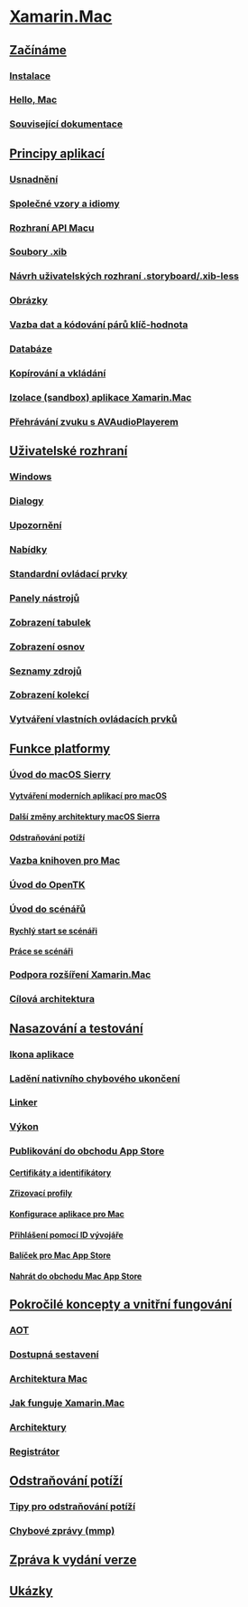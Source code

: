 # [Xamarin.Mac](index.yml)
## [Začínáme](get-started/index.md)
### [Instalace](/visualstudio/mac/installation/)
### [Hello, Mac](get-started/hello-mac.md)
### [Související dokumentace](get-started/related.md)
## [Principy aplikací](app-fundamentals/index.md)
### [Usnadnění](app-fundamentals/accessibility.md)
### [Společné vzory a idiomy](app-fundamentals/patterns.md)
### [Rozhraní API Macu](app-fundamentals/mac-apis.md)
### [Soubory .xib](app-fundamentals/xib.md)
### [Návrh uživatelských rozhraní .storyboard/.xib-less](app-fundamentals/xibless-ui.md)
### [Obrázky](app-fundamentals/image.md)
### [Vazba dat a kódování párů klíč-hodnota](app-fundamentals/databinding.md)
### [Databáze](app-fundamentals/databases.md)
### [Kopírování a vkládání](app-fundamentals/copy-paste.md)
### [Izolace (sandbox) aplikace Xamarin.Mac](app-fundamentals/sandboxing.md)
### [Přehrávání zvuku s AVAudioPlayerem](app-fundamentals/sounds.md)
## [Uživatelské rozhraní](user-interface/index.md)
### [Windows](user-interface/window.md)
### [Dialogy](user-interface/dialog.md)
### [Upozornění](user-interface/alert.md)
### [Nabídky](user-interface/menu.md)
### [Standardní ovládací prvky](user-interface/standard-controls.md)
### [Panely nástrojů](user-interface/toolbar.md)
### [Zobrazení tabulek](user-interface/table-view.md)
### [Zobrazení osnov](user-interface/outline-view.md)
### [Seznamy zdrojů](user-interface/source-list.md)
### [Zobrazení kolekcí](user-interface/collection-view.md)
### [Vytváření vlastních ovládacích prvků](user-interface/custom-controls.md)
## [Funkce platformy](platform/index.md)
### [Úvod do macOS Sierry](platform/introduction-to-macos-sierra/index.md)
#### [Vytváření moderních aplikací pro macOS](platform/introduction-to-macos-sierra/modern-cocoa-apps.md)
#### [Další změny architektury macOS Sierra](platform/introduction-to-macos-sierra/additional-framework-changes.md)
#### [Odstraňování potíží](platform/introduction-to-macos-sierra/troubleshooting.md)
### [Vazba knihoven pro Mac](platform/binding.md)
### [Úvod do OpenTK](platform/opentk.md)
### [Úvod do scénářů](platform/storyboards/index.md)
#### [Rychlý start se scénáři](platform/storyboards/quickstart.md)
#### [Práce se scénáři](platform/storyboards/indepth.md)
### [Podpora rozšíření Xamarin.Mac](platform/extensions.md)
### [Cílová architektura](platform/target-framework.md)
## [Nasazování a testování](deploy-test/index.md)
### [Ikona aplikace](deploy-test/app-icon.md)
### [Ladění nativního chybového ukončení](deploy-test/debugging-native-crash.md)
### [Linker](deploy-test/linker.md)
### [Výkon](deploy-test/performance.md)
### [Publikování do obchodu App Store](deploy-test/publishing-to-the-app-store/index.md)
#### [Certifikáty a identifikátory](deploy-test/publishing-to-the-app-store/certificates-identifiers.md)
#### [Zřizovací profily](deploy-test/publishing-to-the-app-store/profiles.md)
#### [Konfigurace aplikace pro Mac](deploy-test/publishing-to-the-app-store/app-configuration.md)
#### [Přihlášení pomocí ID vývojáře](deploy-test/publishing-to-the-app-store/signing.md)
#### [Balíček pro Mac App Store](deploy-test/publishing-to-the-app-store/bundling.md)
#### [Nahrát do obchodu Mac App Store](deploy-test/publishing-to-the-app-store/uploading.md)
## [Pokročilé koncepty a vnitřní fungování](internals/index.md)
### [AOT](internals/aot.md)
### [Dostupná sestavení](~/cross-platform/internals/available-assemblies.md?context=xamarin/mac)
### [Architektura Mac](internals/architecture.md)
### [Jak funguje Xamarin.Mac](internals/how-it-works.md)
### [Architektury](internals/frameworks.md)
### [Registrátor](internals/registrar.md)
## [Odstraňování potíží](troubleshooting/index.md)
### [Tipy pro odstraňování potíží](troubleshooting/troubleshooting.md)
### [Chybové zprávy (mmp)](troubleshooting/mmp-errors.md)
## [Zpráva k vydání verze](https://developer.xamarin.com/releases/mac/)
## [Ukázky](samples/index.yml)
